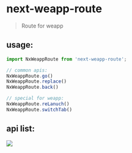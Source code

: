 # next-weapp-route
> Route for weapp


## usage:
```js
import NxWeappRoute from 'next-weapp-route';

// common apis:
NxWeappRoute.go()
NxWeappRoute.replace()
NxWeappRoute.back()

// special for weapp:
NxWeappRoute.reLanuch()
NxWeappRoute.switchTab()
```

## api list:
![](https://ws1.sinaimg.cn/large/006tNbRwgy1fxrkhllntsj30oa0fwmz1.jpg)